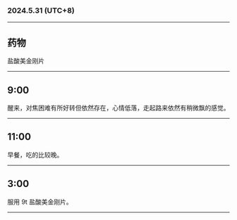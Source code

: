 ### 2024.5.31 (UTC+8)

---

## 药物

盐酸美金刚片

---

## 9:00

醒来，对焦困难有所好转但依然存在，心情低落，走起路来依然有稍微飘的感觉。

---

## 11:00

早餐，吃的比较晚。

---

## 3:00

服用 9t 盐酸美金刚片。

---